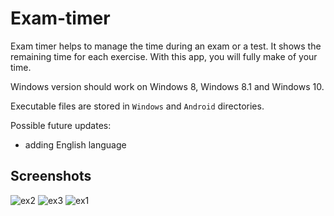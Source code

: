 # Exam-timer

Exam timer helps to manage the time during an exam or a test. It shows the remaining time for each exercise.
With this app, you will fully make of your time.

Windows version should work on Windows 8, Windows 8.1 and Windows 10.

Executable files are stored in `Windows` and `Android` directories.  

Possible future updates: 
- adding English language 

## Screenshots
![ex2](https://user-images.githubusercontent.com/72033031/108704891-e7908e80-750c-11eb-8928-1d629190a9b4.jpg)
![ex3](https://user-images.githubusercontent.com/72033031/108704893-e8292500-750c-11eb-8868-160878a26cde.jpg)
![ex1](https://user-images.githubusercontent.com/72033031/108704897-e95a5200-750c-11eb-9973-10fe807e9df0.jpg)
